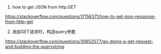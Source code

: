 1. how to get JSON from http.GET

https://stackoverflow.com/questions/17156371/how-to-get-json-response-from-http-get

2. 发起GET请求时，构造query参数

https://stackoverflow.com/questions/30652577/go-doing-a-get-request-and-building-the-querystring